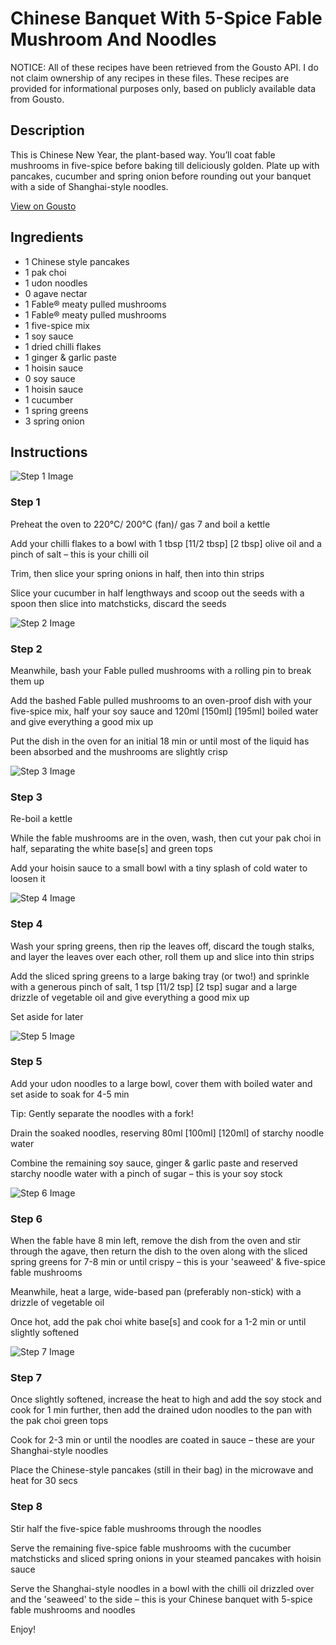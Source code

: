 # Chinese Banquet With 5-Spice Fable Mushroom And Noodles

NOTICE: All of these recipes have been retrieved from the Gousto API. I do not claim ownership of any recipes in these files. These recipes are provided for informational purposes only, based on publicly available data from Gousto.

## Description

This is Chinese New Year, the plant-based way. You’ll coat fable mushrooms in five-spice before baking till deliciously golden. Plate up with pancakes, cucumber and spring onion before rounding out your banquet with a side of Shanghai-style noodles.

[View on Gousto](https://www.gousto.co.uk/recipes/cookbook/chinese-banquet-with-5-spice-fable-mushroom-and-noodles)

## Ingredients

- 1 Chinese style pancakes
- 1 pak choi
- 1 udon noodles
- 0 agave nectar
- 1 Fable® meaty pulled mushrooms
- 1 Fable® meaty pulled mushrooms
- 1 five-spice mix
- 1 soy sauce
- 1 dried chilli flakes
- 1 ginger & garlic paste
- 1 hoisin sauce
- 0 soy sauce
- 1 hoisin sauce
- 1 cucumber
- 1 spring greens
- 3 spring onion

## Instructions

![Step 1 Image](https://production-media.gousto.co.uk/cms/recipe-step-image/Step-1-1704803038641-x200.jpg)

### Step 1

Preheat the oven to 220°C/ 200°C (fan)/ gas 7 and boil a kettle

Add your chilli flakes to a bowl with 1 tbsp <span class="text-purple">[11/2 tbsp] </span><span class="text-danger">[2 tbsp] </span>olive oil and a pinch of salt – this is your chilli oil

Trim, then slice your spring onions in half, then into thin strips

Slice your cucumber in half lengthways and scoop out the seeds with a spoon then slice into matchsticks, discard the seeds

![Step 2 Image](https://production-media.gousto.co.uk/cms/recipe-step-image/Step-2-1704803041325-x200.jpg)

### Step 2

Meanwhile, bash your Fable pulled mushrooms with a rolling pin to break them up

Add the bashed Fable pulled mushrooms to an oven-proof dish with your five-spice mix, half your soy sauce and 120ml<span class="text-purple"> [150ml]</span><span class="text-danger"> [195ml] </span>boiled water and give everything a good mix up

Put the dish in the oven for an initial 18 min or until most of the liquid has been absorbed and the mushrooms are slightly crisp

![Step 3 Image](https://production-media.gousto.co.uk/cms/recipe-step-image/Step-3-1704803044341-x200.jpg)

### Step 3

Re-boil a kettle

While the fable mushrooms are in the oven, wash, then cut your pak choi in half, separating the white base[s] and green tops

Add your hoisin sauce to a small bowl with a tiny splash of cold water to loosen it

![Step 4 Image](https://production-media.gousto.co.uk/cms/recipe-step-image/Step-4-1704803047523-x200.jpg)

### Step 4

Wash your spring greens, then rip the leaves off, discard the tough stalks, and layer the leaves over each other, roll them up and slice into thin strips

Add the sliced spring greens to a large baking tray (or two!) and sprinkle with a generous pinch of salt, 1 tsp <span class="text-purple">[11/2 tsp]<span class="text-danger"> </span>[2 tsp] </span>sugar and a large drizzle of vegetable oil and give everything a good mix up

Set aside for later

![Step 5 Image](https://production-media.gousto.co.uk/cms/recipe-step-image/Step-5-1704803049935-x200.jpg)

### Step 5

Add your udon noodles to a large bowl, cover them with boiled water and set aside to soak for 4-5 min

Tip: Gently separate the noodles with a fork!

Drain the soaked noodles, reserving 80ml <span class="text-purple">[100ml]</span> <span class="text-danger">[120ml] </span>of<span class="text-danger"> </span>starchy noodle water

Combine the remaining soy sauce, ginger & garlic paste and reserved starchy noodle water with a pinch of sugar – this is your soy stock

![Step 6 Image](https://production-media.gousto.co.uk/cms/recipe-step-image/Step-6-1704803053012-x200.jpg)

### Step 6

When the fable have 8 min left, remove the dish from the oven and stir through the agave, then return the dish to the oven along with the sliced spring greens for 7-8 min or until crispy – this is your 'seaweed' & five-spice fable mushrooms

Meanwhile, heat a large, wide-based pan (preferably non-stick) with a drizzle of vegetable oil

Once hot, add the pak choi white base[s] and cook for a 1-2 min or until slightly softened

![Step 7 Image](https://production-media.gousto.co.uk/cms/recipe-step-image/Step-7-1704803056046-x200.jpg)

### Step 7

Once slightly softened, increase the heat to high and add the soy stock and cook for 1 min further, then add the drained udon noodles to the pan with the pak choi green tops

Cook for 2-3 min or until the noodles are coated in sauce – these are your Shanghai-style noodles

Place the Chinese-style pancakes (still in their bag) in the microwave and heat for 30 secs

### Step 8

Stir half the five-spice fable mushrooms through the noodles

Serve the remaining five-spice fable mushrooms with the cucumber matchsticks and sliced spring onions in your steamed pancakes with hoisin sauce

Serve the Shanghai-style noodles in a bowl with the chilli oil drizzled over and the 'seaweed' to the side – this is your Chinese banquet with 5-spice fable mushrooms and noodles

Enjoy!

